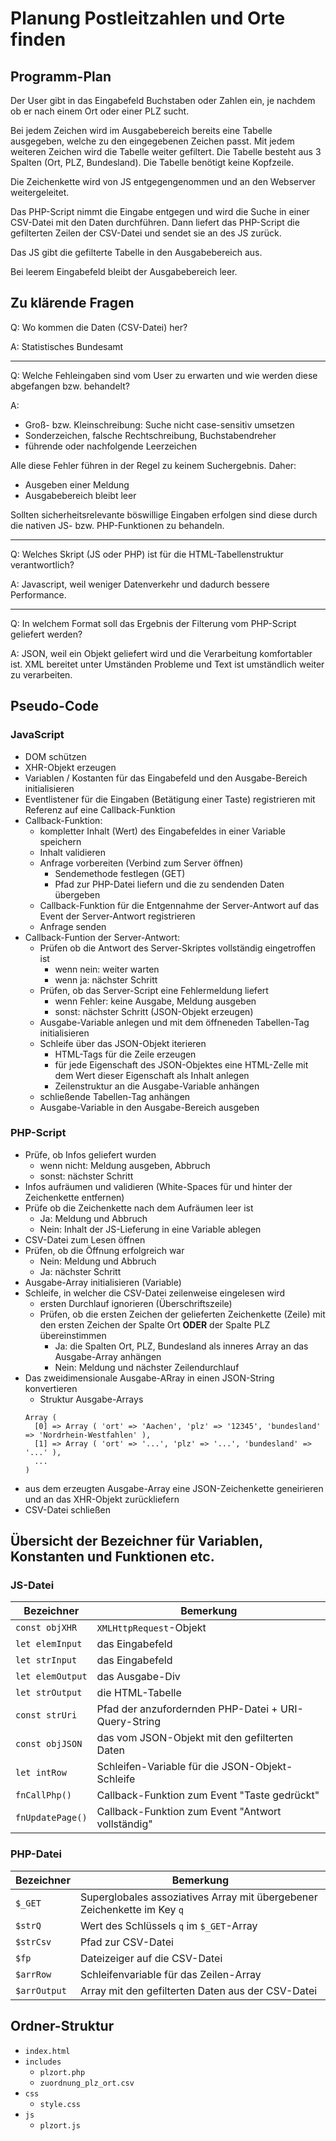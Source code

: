 # Planung Postleitzahlen und Orte finden

## Programm-Plan

Der User gibt in das Eingabefeld Buchstaben oder Zahlen ein, je nachdem ob er nach einem Ort oder einer PLZ sucht.

Bei jedem Zeichen wird im Ausgabebereich bereits eine Tabelle ausgegeben, welche zu den eingegebenen Zeichen passt. Mit jedem weiteren Zeichen wird die Tabelle weiter gefiltert. Die Tabelle besteht aus 3 Spalten (Ort, PLZ, Bundesland). Die Tabelle benötigt keine Kopfzeile.

Die Zeichenkette wird von JS entgegengenommen und an den Webserver weitergeleitet.

Das PHP-Script nimmt die Eingabe entgegen und wird die Suche in einer CSV-Datei mit den Daten durchführen. Dann liefert das PHP-Script die gefilterten Zeilen der CSV-Datei und sendet sie an des JS zurück.

Das JS gibt die gefilterte Tabelle in den Ausgabebereich aus.

Bei leerem Eingabefeld bleibt der Ausgabebereich leer.

## Zu klärende Fragen

Q: Wo kommen die Daten (CSV-Datei) her?

A: Statistisches Bundesamt

---

Q: Welche Fehleingaben sind vom User zu erwarten und wie werden diese abgefangen bzw. behandelt?

A:
- Groß- bzw. Kleinschreibung: Suche nicht case-sensitiv umsetzen
- Sonderzeichen, falsche Rechtschreibung, Buchstabendreher
- führende oder nachfolgende Leerzeichen

Alle diese Fehler führen in der Regel zu keinem Suchergebnis. Daher:

- Ausgeben einer Meldung
- Ausgabebereich bleibt leer

Sollten sicherheitsrelevante böswillige Eingaben erfolgen sind diese durch die nativen JS- bzw. PHP-Funktionen zu behandeln.

---

Q: Welches Skript (JS oder PHP) ist für die HTML-Tabellenstruktur verantwortlich?

A: Javascript, weil weniger Datenverkehr und dadurch bessere Performance.

---

Q: In welchem Format soll das Ergebnis der Filterung vom PHP-Script geliefert werden?

A: JSON, weil ein Objekt geliefert wird und die Verarbeitung komfortabler ist. XML bereitet unter Umständen Probleme und Text ist umständlich weiter zu verarbeiten.

## Pseudo-Code

### JavaScript

- DOM schützen
- XHR-Objekt erzeugen
- Variablen / Kostanten für das Eingabefeld und den Ausgabe-Bereich initialisieren
- Eventlistener für die Eingaben (Betätigung einer Taste) registrieren mit Referenz auf eine Callback-Funktion
- Callback-Funktion:
  - kompletter Inhalt (Wert) des Eingabefeldes in einer Variable speichern
  - Inhalt validieren
  - Anfrage vorbereiten (Verbind zum Server öffnen)
    - Sendemethode festlegen (GET)
    - Pfad zur PHP-Datei liefern und die zu sendenden Daten übergeben
  - Callback-Funktion für die Entgennahme der Server-Antwort auf das Event der Server-Antwort registrieren
  - Anfrage senden
- Callback-Funtion der Server-Antwort:
  - Prüfen ob die Antwort des Server-Skriptes vollständig eingetroffen ist
    - wenn nein: weiter warten
    - wenn ja: nächster Schritt
  - Prüfen, ob das Server-Script eine Fehlermeldung liefert
    - wenn Fehler: keine Ausgabe, Meldung ausgeben
    - sonst: nächster Schritt (JSON-Objekt erzeugen)
  - Ausgabe-Variable anlegen und mit dem öffneneden Tabellen-Tag initialisieren
  - Schleife über das JSON-Objekt iterieren
    - HTML-Tags für die Zeile erzeugen
    - für jede Eigenschaft des JSON-Objektes eine HTML-Zelle mit dem Wert dieser Eigenschaft als Inhalt anlegen
    - Zeilenstruktur an die Ausgabe-Variable anhängen
  - schließende Tabellen-Tag anhängen
  - Ausgabe-Variable in den Ausgabe-Bereich ausgeben

### PHP-Script

- Prüfe, ob Infos geliefert wurden
  - wenn nicht: Meldung ausgeben, Abbruch
  - sonst: nächster Schritt
- Infos aufräumen und validieren (White-Spaces für und hinter der Zeichenkette entfernen)
- Prüfe ob die Zeichenkette nach dem Aufräumen leer ist
  - Ja: Meldung und Abbruch
  - Nein: Inhalt der JS-Lieferung in eine Variable ablegen
- CSV-Datei zum Lesen öffnen
- Prüfen, ob die Öffnung erfolgreich war
  - Nein: Meldung und Abbruch
  - Ja: nächster Schritt
- Ausgabe-Array initialisieren (Variable)
- Schleife, in welcher die CSV-Datei zeilenweise eingelesen wird
  - ersten Durchlauf ignorieren (Überschriftszeile)
  - Prüfen, ob die ersten Zeichen der gelieferten Zeichenkette (Zeile) mit den ersten Zeichen der Spalte Ort **ODER** der Spalte PLZ übereinstimmen
    - Ja: die Spalten Ort, PLZ, Bundesland als inneres Array an das Ausgabe-Array anhängen
    - Nein: Meldung und nächster Zeilendurchlauf
- Das zweidimensionale Ausgabe-ARray in einen JSON-String konvertieren
  - Struktur Ausgabe-Arrays
  ```
  Array (
    [0] => Array ( 'ort' => 'Aachen', 'plz' => '12345', 'bundesland' => 'Nordrhein-Westfahlen' ),
    [1] => Array ( 'ort' => '...', 'plz' => '...', 'bundesland' => '...' ),
    ...
  )
  ```
- aus dem erzeugten Ausgabe-Array eine JSON-Zeichenkette geneirieren und an das XHR-Objekt zurückliefern
- CSV-Datei schließen

## Übersicht der Bezeichner für Variablen, Konstanten und Funktionen etc.

### JS-Datei

| Bezeichner | Bemerkung |
|-------|-------|
| `const objXHR` | `XMLHttpRequest`-Objekt |
| `let elemInput` | das Eingabefeld |
| `let strInput` | das Eingabefeld |
| `let elemOutput` | das Ausgabe-Div |
| `let strOutput` | die HTML-Tabelle |
| `const strUri` | Pfad der anzufordernden PHP-Datei + URI-Query-String |
| `const objJSON` | das vom JSON-Objekt mit den gefilterten Daten |
| `let intRow` | Schleifen-Variable für die JSON-Objekt-Schleife |
| `fnCallPhp()` | Callback-Funktion zum Event "Taste gedrückt" |
| `fnUpdatePage()` | Callback-Funktion zum Event "Antwort vollständig" |

### PHP-Datei

| Bezeichner | Bemerkung |
|-------|-------|
| `$_GET` | Superglobales assoziatives Array mit übergebener Zeichenkette im Key `q` |
| `$strQ` | Wert des Schlüssels `q` im `$_GET`-Array |
| `$strCsv` | Pfad zur CSV-Datei |
| `$fp` | Dateizeiger auf die CSV-Datei |
| `$arrRow` | Schleifenvariable für das Zeilen-Array |
| `$arrOutput` | Array mit den gefilterten Daten aus der CSV-Datei |

## Ordner-Struktur

- `index.html`
- `includes`
  - `plzort.php`
  - `zuordnung_plz_ort.csv`
- `css`
  - `style.css`
- `js`
  - `plzort.js`